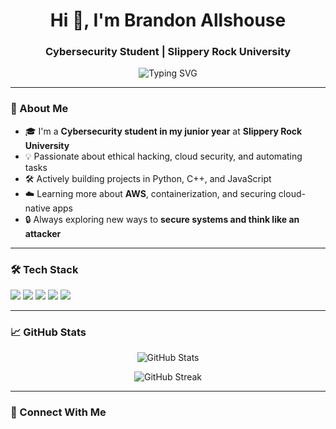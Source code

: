 <h1 align="center">Hi 👋, I'm Brandon Allshouse</h1>
<h3 align="center">Cybersecurity Student | Slippery Rock University</h3>

<p align="center">
  <img src="https://readme-typing-svg.demolab.com?font=Fira+Code&pause=1000&color=00C2FF&center=true&vCenter=true&width=435&lines=Cybersecurity+Student+%F0%9F%94%91;Python+%7C+JavaScript+%7C+C%2B%2B+%7C+Docker+%7C+AWS;Lifelong+Learner+and+Builder+of+Cool+Things" alt="Typing SVG" />
</p>

---

### 🧠 About Me

- 🎓 I'm a **Cybersecurity student in my junior year** at **Slippery Rock University**
- 💡 Passionate about ethical hacking, cloud security, and automating tasks
- 🛠️ Actively building projects in Python, C++, and JavaScript
- ☁️ Learning more about **AWS**, containerization, and securing cloud-native apps
- 🔒 Always exploring new ways to **secure systems and think like an attacker**

---

### 🛠️ Tech Stack

<p align="left">
  <img src="https://img.shields.io/badge/Python-3776AB?style=for-the-badge&logo=python&logoColor=white" />
  <img src="https://img.shields.io/badge/JavaScript-F7DF1E?style=for-the-badge&logo=javascript&logoColor=black" />
  <img src="https://img.shields.io/badge/C++-00599C?style=for-the-badge&logo=c%2B%2B&logoColor=white" />
  <img src="https://img.shields.io/badge/Docker-2496ED?style=for-the-badge&logo=docker&logoColor=white" />
  <img src="https://img.shields.io/badge/AWS-232F3E?style=for-the-badge&logo=amazon-aws&logoColor=white" />
</p>

---

### 📈 GitHub Stats

<p align="center">
  <img src="https://github-readme-stats.vercel.app/api?username=brandonallshouse&show_icons=true&theme=github_dark" alt="GitHub Stats" />
</p>

<p align="center">
  <img src="https://github-readme-streak-stats.herokuapp.com/?user=brandonallshouse&theme=dark" alt="GitHub Streak" />
</p>

---

### 🔗 Connect With Me

<p align="left">
  <a href="https://www.linkedin.com/in/brandon-allsh
